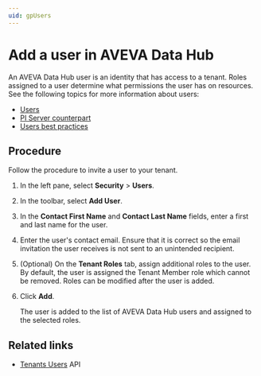 ```yaml
---
uid: gpUsers
---
```


# Add a user in AVEVA Data Hub

An AVEVA Data Hub user is an identity that has access to a tenant. Roles assigned to a user determine what permissions the user has on resources. See the following topics for more information about users:

- [Users](xref:ccUsers)
- [PI Server counterpart](xref:ccUsers#users-pi-server)
- [Users best practices](xref:ccUsers#users-bp)

## Procedure

Follow the procedure to invite a user to your tenant.

<!--12/2/21, VTT: Per SMEs (N. Parkah & A. Woodall) Removed this step because it only applies to OCS. Old step: 1. If multiple identity providers are enabled in the tenant, you are prompted to select an identity provider. Choose the appropriate identity provider for the user you are adding. You can switch to a different option later.--> 

1. In the left pane, select **Security** > **Users**.

1. In the toolbar, select **Add User**.

1. In the **Contact First Name** and **Contact Last Name** fields, enter a first and last name for the user.  

1. Enter the user's contact email. Ensure that it is correct so the email invitation the user receives is not sent to an unintended recipient.

1. (Optional) On the **Tenant Roles** tab, assign additional roles to the user. By default, the user is assigned the Tenant Member role which cannot be removed. Roles can be modified after the user is added.

1. Click **Add**.
 
   The user is added to the list of AVEVA Data Hub users and assigned to the selected roles.

## Related links

- [Tenants Users](xref:identity-tenants-users) API
